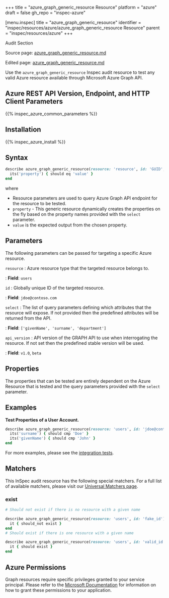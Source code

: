 +++
title = "azure_graph_generic_resource Resource"
platform = "azure"
draft = false
gh_repo = "inspec-azure"

[menu.inspec]
title = "azure_graph_generic_resource"
identifier = "inspec/resources/azure/azure_graph_generic_resource Resource"
parent = "inspec/resources/azure"
+++

<div class="admonition-note">
<p class="admonition-note-title">Audit Section</p>
<div class="admonition-note-text">
<p>Source page: <a href="https://github.com/inspec/inspec-azure/blob/main/docs/resources/azure_graph_generic_resource.md">azure_graph_generic_resource.md</a></p>
<p>Edited page: <a href="https://github.com/ianmadd/inspec-azure/blob/im/hugo/docs-chef-io/content/inspec/resources/azure_graph_generic_resource.md">azure_graph_generic_resource.md</a></p>
</div>
</div>



Use the `azure_graph_generic_resource` Inspec audit resource to test any valid Azure resource available through Microsoft Azure Graph API. 

## Azure REST API Version, Endpoint, and HTTP Client Parameters

{{% inspec_azure_common_parameters %}}

## Installation

{{% inspec_azure_install %}}

## Syntax

```ruby
describe azure_graph_generic_resource(resource: 'resource', id: 'GUID', select: %w(attributes to be tested)) do
  its('property') { should eq 'value' }
end
```
where

- Resource parameters are used to query Azure Graph API endpoint for the resource to be tested.
- `property` - This generic resource dynamically creates the properties on the fly based on the property names provided with the `select` parameter. 
- `value` is the expected output from the chosen property.

## Parameters

The following parameters can be passed for targeting a specific Azure resource.

`resource`
: Azure resource type that the targeted resource belongs to.

: **Field**: `users`

`id`
: Globally unique ID of the targeted resource.

: **Field**: `jdoe@contoso.com`

`select`
: The list of query parameters defining which attributes that the resource will expose. If not provided then the predefined attributes will be returned from the API.

: **Field**: `['givenName', 'surname', 'department']`

`api_version`
: API version of the GRAPH API to use when interrogating the resource. If not set then the predefined stable version will be used.

: **Field**: `v1.0`, `beta`

## Properties

The properties that can be tested are entirely dependent on the Azure Resource that is tested and the query parameters provided with the `select` parameter.

## Examples

**Test Properties of a User Account.**

```ruby
describe azure_graph_generic_resource(resource: 'users', id: 'jdoe@contoso.com', select: %w{ surname givenName }) do
  its('surname') { should cmp 'Doe' }
  its('givenName') { should cmp 'John' }
end
```
For more examples, please see the [integration tests](../../test/integration/verify/controls/azure_graph_generic_resource.rb).

## Matchers

This InSpec audit resource has the following special matchers. For a full list of available matchers, please visit our [Universal Matchers page](https://www.inspec.io/docs/reference/matchers/).

### exist

```ruby
# Should not exist if there is no resource with a given name

describe azure_graph_generic_resource(resource: 'users', id: 'fake_id') do
  it { should_not exist }
end
# Should exist if there is one resource with a given name

describe azure_graph_generic_resource(resource: 'users', id: 'valid_id') do
  it { should exist }
end
```

## Azure Permissions

Graph resources require specific privileges granted to your service principal.
Please refer to the [Microsoft Documentation](https://docs.microsoft.com/en-us/azure/active-directory/develop/active-directory-integrating-applications#updating-an-application) for information on how to grant these permissions to your application.